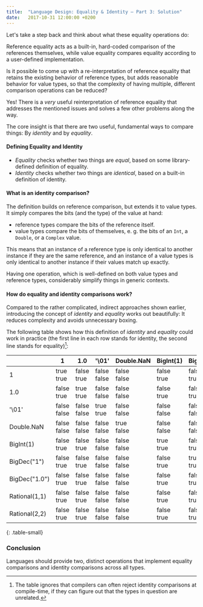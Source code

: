 ```yaml
---
title:  "Language Design: Equality & Identity – Part 3: Solution"
date:   2017-10-31 12:00:00 +0200
---
```


Let's take a step back and think about what these equality operations do:

Reference equality acts as a built-in, hard-coded comparison of the references themselves,
while value equality compares equality according to a user-defined implementation.

Is it possible to come up with a re-interpretation of reference equality that retains the existing
behavior of reference types, but adds reasonable behavior for value types, so that the complexity
of having multiple, different comparison operations can be reduced?

Yes! There is a _very_ useful reinterpretation of reference equality that
addresses the mentioned issues and solves a few other problems along the way.

The core insight is that there are two useful, fundamental ways to compare things: By _identity_ and by _equality_.

#### Defining Equality and Identity

- _Equality_ checks whether two things are _equal_, based on some library-defined definition of equality.
- _Identity_ checks whether two things are _identical_, based on a built-in definition of identity.

#### What is an identity comparison?

The definition builds on reference comparison, but extends it to value types.
It simply compares the bits (and the type) of the value at hand:

- reference types compare the bits of the reference itself.
- value types compare the bits of themselves, e. g. the bits of an `Int`, a `Double`, or a `Complex` value.

This means that an instance of a reference type is only identical to another instance if they are the same reference, and an instance of a value types is only identical to another instance if their values match up exactly.

Having one operation, which is well-defined on both value types and reference types, considerably simplify things in generic contexts.

#### How do equality and identity comparisons work?

Compared to the rather complicated, indirect approaches shown earlier, introducing the concept of _identity_ and _equality_ works out beautifully:
It reduces complexity and avoids unnecessary boxing.

The following table shows how this definition of _identity_ and _equality_ could work in practice
(the first line in each row stands for identity, the second line stands for equality)[^1]:

|             | 1             | 1.0           | '\01'         | Double.NaN    | BigInt(1)     | BigDec("1")   | BigDec("1.0") | Rational(1,1) | Rational(2,2) |
|-------------|---------------|---------------|---------------|---------------|---------------|---------------|---------------|---------------|---------------|
|1            |true <br/>true |false<br/>true |false<br/>false|false<br/>false|false<br/>true |false<br/>true |false<br/>true |false<br/>true |false<br/>true |
|1.0          |false<br/>true |true <br/>true |false<br/>false|false<br/>false|false<br/>true |false<br/>true |false<br/>true |false<br/>true |false<br/>true |
|'\01'        |false<br/>false|false<br/>false|true <br/>true |false<br/>false|false<br/>false|false<br/>false|false<br/>false|false<br/>false|false<br/>false|
|Double.NaN   |false<br/>false|false<br/>false|false<br/>false|true <br/>false|false<br/>false|false<br/>false|false<br/>false|false<br/>false|false<br/>false|
|BigInt(1)    |false<br/>true |false<br/>true |false<br/>false|false<br/>false|true <br/>true |false<br/>true |false<br/>true |false<br/>true |false<br/>true |
|BigDec("1")  |false<br/>true |false<br/>true |false<br/>false|false<br/>false|false<br/>true |true <br/>true |false<br/>true |false<br/>true |false<br/>true |
|BigDec("1.0")|false<br/>true |false<br/>true |false<br/>false|false<br/>false|false<br/>true |false<br/>true |true <br/>true |false<br/>true |false<br/>true |
|Rational(1,1)|false<br/>true |false<br/>true |false<br/>false|false<br/>false|false<br/>true |false<br/>true |false<br/>true |true <br/>true |false<br/>true |
|Rational(2,2)|false<br/>true |false<br/>true |false<br/>false|false<br/>false|false<br/>true |false<br/>true |false<br/>true |false<br/>true |true <br/>true |
{: .table-small}

### Conclusion

Languages should provide two, distinct operations that implement equality comparisons and identity comparisons across all types.

[^1]: The table ignores that compilers can often reject identity comparisons at compile-time, if they can figure out that the types in question are unrelated.